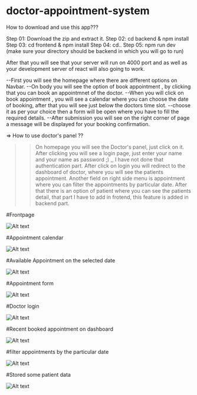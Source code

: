 # doctor-appointment-system


How to download and use this app???

Step 01: Download the zip and extract it.
Step 02: cd backend & npm install
Step 03: cd frontend & npm install
Step 04: cd..
Step 05: npm run dev (make sure your directory should be backend in which you will go to run)


After that you will see that your server will run on 4000 port and as well as your development server of react will also going to work.

--First you will see the homepage where there are different options on Navbar.
--On body you will see the option of book appointment , by clicking that you can book an appointmnet of the doctor.
--When you will click on book appointment , you will see a calendar where you can choose the date of booking, after that you will see just below the doctors time slot.
--choose it as per your choice then a form will be open where you have to fill the required details.
--After submission you will see on the right corner of page a message will be displayed for your booking confirmation.

=> How to use doctor's panel ??

>>On homepage you will see the Doctor's panel, just click on it.
>>After clicking you will see a login page, just enter your name and your name as password ;) ,, I have not done that authentication part.
>>After click on login you will redirect to the dashboard of doctor, where you will see the patients appointment.
>>Another field on right side menu is appointment where you can filter the appointments by particular date.
>>After that there is an option of patient where you can see the patients detail, that part I have to add in frotend, this feature is added in backend part.
>>


#Frontpage

![Alt text](https://github.com/shashanksanyasi/doctor-appointment-system/blob/main/SCREENSHOTS%20OF%20APP/Screenshot%20(4).png)

#Appointment calendar

![Alt text](https://github.com/shashanksanyasi/doctor-appointment-system/blob/main/SCREENSHOTS%20OF%20APP/Screenshot%20(5).png)

#Available Appointment on the selected date

![Alt text](https://github.com/shashanksanyasi/doctor-appointment-system/blob/main/SCREENSHOTS%20OF%20APP/Screenshot%20(6).png)

#Appointment form

![Alt text](https://github.com/shashanksanyasi/doctor-appointment-system/blob/main/SCREENSHOTS%20OF%20APP/Screenshot%20(7).png)

#Doctor login

![Alt text](https://github.com/shashanksanyasi/doctor-appointment-system/blob/main/SCREENSHOTS%20OF%20APP/Screenshot%20(8).png)

#Recent booked appointment on dashboard

![Alt text](https://github.com/shashanksanyasi/doctor-appointment-system/blob/main/SCREENSHOTS%20OF%20APP/Screenshot%20(9).png)

#filter appointments by the particular date

![Alt text](https://github.com/shashanksanyasi/doctor-appointment-system/blob/main/SCREENSHOTS%20OF%20APP/Screenshot%20(10).png)

#Stored some patient data

![Alt text](https://github.com/shashanksanyasi/doctor-appointment-system/blob/main/SCREENSHOTS%20OF%20APP/Screenshot%20(11).png)



